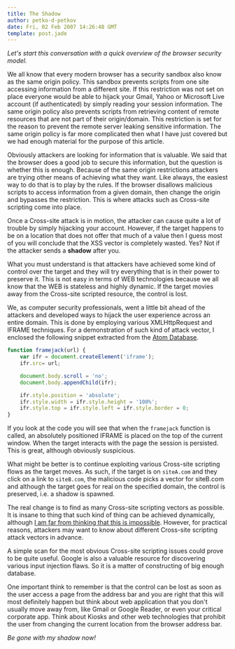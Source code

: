 ```yaml
---
title: The Shadow
author: petko-d-petkov
date: Fri, 02 Feb 2007 14:26:48 GMT
template: post.jade
---
```


_Let's start this conversation with a quick overview of the browser security model._

We all know that every modern browser has a security sandbox also know as the same origin policy. This sandbox prevents scripts from one site accessing information from a different site. If this restriction was not set on place everyone would be able to hijack your Gmail, Yahoo or Microsoft Live account (if authenticated) by simply reading your session information. The same origin policy also prevents scripts from retrieving content of remote resources that are not part of their origin/domain. This restriction is set for the reason to prevent the remote server leaking sensitive information. The same origin policy is far more complicated then what I have just covered but we had enough material for the purpose of this article.

Obviously attackers are looking for information that is valuable. We said that the browser does a good job to secure this information, but the question is whether this is enough. Because of the same origin restrictions attackers are trying other means of achieving what they want. Like always, the easiest way to do that is to play by the rules. If the browser disallows malicious scripts to access information from a given domain, then change the origin and bypasses the restriction. This is where attacks such as Cross-site scripting come into place.

Once a Cross-site attack is in motion, the attacker can cause quite a lot of trouble by simply hijacking your account. However, if the target happens to be on a location that does not offer that much of a value then I guess most of you will conclude that the XSS vector is completely wasted. Yes? Not if the attacker sends a **shadow** after you.

What you must understand is that attackers have achieved some kind of control over the target and they will try everything that is in their power to preserve it. This is not easy in terms of WEB technologies because we all know that the WEB is stateless and highly dynamic. If the target movies away from the Cross-site scripted resource, the control is lost.

We, as computer security professionals, went a little bit ahead of the attackers and developed ways to hijack the user experience across an entire domain. This is done by employing various XMLHttpRequest and IFRAME techniques. For a demonstration of such kind of attack vector, I enclosed the following snippet extracted from the [Atom Database](/blog/atom).

```javascript
function framejack(url) {
	var ifr = document.createElement('iframe');
	ifr.src= url;

	document.body.scroll = 'no';
	document.body.appendChild(ifr);

	ifr.style.position = 'absolute';
	ifr.style.width = ifr.style.height = '100%';
	ifr.style.top = ifr.style.left = ifr.style.border = 0;
}
```

If you look at the code you will see that when the `framejack` function is called, an absolutely positioned IFRAME is placed on the top of the current window. When the target interacts with the page the session is persisted. This is great, although obviously suspicious.

What might be better is to continue exploiting various Cross-site scripting flows as the target moves. As such, if the target is on `siteA.com` and they click on a link to `siteB.com`, the malicious code picks a vector for siteB.com and although the target goes for real on the specified domain, the control is preserved, i.e. a shadow is spawned.

The real change is to find as many Cross-site scripting vectors as possible. It is insane to thing that such kind of thing can be achieved dynamically, although [I am far from thinking that this is impossible](/blog/automated-xss-detection). However, for practical reasons, attackers may want to know about different Cross-site scripting attack vectors in advance.

A simple scan for the most obvious Cross-site scripting issues could prove to be quite useful. Google is also a valuable resource for discovering various input injection flaws. So it is a matter of constructing of big enough database.

One important think to remember is that the control can be lost as soon as the user access a page from the address bar and you are right that this will most definitely happen but think about web application that you don't usually move away from, like Gmail or Google Reader, or even your critical corporate app. Think about Kiosks and other web technologies that prohibit the user from changing the current location from the browser address bar.

_Be gone with my shadow now!_
